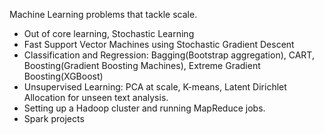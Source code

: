 Machine Learning problems that tackle scale. 

* Out of core learning, Stochastic Learning
* Fast Support Vector Machines using Stochastic Gradient Descent
* Classification and Regression: Bagging(Bootstrap aggregation), CART, Boosting(Gradient Boosting Machines), Extreme Gradient Boosting(XGBoost)
* Unsupervised Learning: PCA at scale, K-means, Latent Dirichlet Allocation for unseen text analysis.
* Setting up a Hadoop cluster and running MapReduce jobs. 
* Spark projects